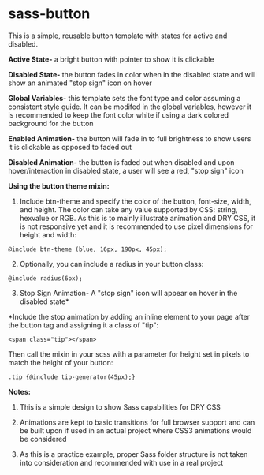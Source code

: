 # sass-button
This is a simple, reusable button template with states for active and disabled.

__Active State-__ a bright button with pointer to show it is clickable

**Disabled State-** the button fades in color when in the disabled state and will show an animated "stop sign" icon on hover

**Global Variables-** this template sets the font type and color assuming a consistent style guide. It can be modifed in the global variables, however it is recommended to keep the font color white if using a dark colored background for the button

**Enabled Animation-** the button will fade in to full brightness to show users it is clickable as opposed to faded out

**Disabled Animation-** the button is faded out when disabled and upon hover/interaction in disabled state, a user will see a red, "stop sign" icon

**Using the button theme mixin:**


1) Include btn-theme and specify the color of the button, font-size, width, and height. The color can take any value supported by CSS: string, hexvalue or RGB. As this is to mainly illustrate animation and DRY CSS, it is not responsive yet and it is recommended to use pixel dimensions for height and width:

```@include btn-theme (blue, 16px, 190px, 45px);```

2) Optionally, you can include a radius in your button class:

```@include radius(6px);```

3) Stop Sign Animation- A "stop sign" icon will appear on hover in the disabled state*

*Include the stop animation by adding an inline element to your page after the button tag and assigning it a class of "tip":

```<span class="tip"></span>```

Then call the mixin in your scss with a parameter for height set in pixels to match the height of your button:

```.tip {@include tip-generator(45px);}```


**Notes:**

1) This is a simple design to show Sass capabilities for DRY CSS

2) Animations are kept to basic transitions for full browser support and can be built upon if used in an actual project where CSS3 animations would be considered

3) As this is a practice example, proper Sass folder structure is not taken into consideration and recommended with use in a real project

